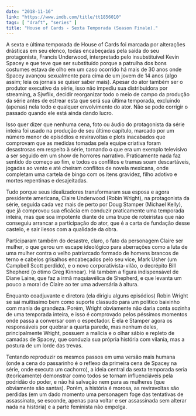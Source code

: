 ```yaml
---
date: "2018-11-16"
link: "https://www.imdb.com/title/tt1856010"
tags: [ "draft", "series" ]
title: "House of Cards - Sexta Temporada (Season Finale)."
---
```

A sexta e última temporada de House of Cards foi marcada por alterações drásticas em seu elenco, todas encabeçadas pela saída do seu protagonista, Francis Underwood, interpretado pelo insubstituível Kevin Spacey e que teve que ser substituído porque a patrulha dos bons costumes estava de olho em um caso ocorrido há mais de 30 anos onde Spacey avançou sexualmente para cima de um jovem de 14 anos (algo assim; leia os jornais se quiser saber mais). Apesar do ator também ser o produtor executivo da série, isso não impediu sua distribuidora por streaming, a Sjwflix, decidir reorganizar todo o meio de campo da produção da série antes de estrear esta que será sua última temporada, excluindo (apenas) nela todo e qualquer envolvimento do ator. Não se pode corrigir o passado quando ele está ainda dando lucro.

Isso quer dizer que nenhuma cena, foto ou áudio do protagonista da série inteira foi usado na produção de seu último capítulo, marcado por um número menor de episódios e reviravoltas e plots inacabados que comprovam que as medidas tomadas pela equipe criativa foram desastrosas em respeito à série, tornando o que era um exemplo televisivo a ser seguido em um show de horrores narrativo. Praticamente nada faz sentido do começo ao fim, e todos os conflitos e tramas soam descartáveis, jogadas ao vento e até cheiram conflitos de novela mexicana, onde completam uma cartela de bingo com os itens gravidez, filho adotivo e mortes repentinas e desajeitadas.

Tudo porque seus idealizadores transformaram sua esposa e agora presidente americana, Claire Underwood (Robin Wright), na protagonista da série, seguida cada vez mais de perto por Doug Stamper (Michael Kelly), que já comprovou sua eficácia em conduzir praticamente uma temporada inteira, mas que soa impotente diante de uma trupe de roteiristas que não conseguiu arrancar a participação do ator, que é a carta de fundação desse castelo, e sair ilesos com a qualidade da obra.

Participaram também do desastre, claro, o fato da personagem Claire ser mulher, o que gerou um escape ideológico para aberrações como a luta de uma mulher contra o velho patriarcado formado de homens brancos de terno e cabelos grisalhos encabeçados pelo seu vice, Mark Usher (um Campbell Scott perdido), e o novo corporativista-vilão, o decrépito Bill Shepherd (o ótimo Greg Kinnear). Há também a figura indispensável de Diane Laine, que faz a irmã maquiavélica de Shepherd, e que levanta um pouco a moral de Claire ao ter uma adversária à altura.

Enquanto coadjuvante e diretora (ela dirigiu alguns episódios) Robin Wright se sai muitíssimo bem como suporte classudo para um político baixinho com mania de grandeza. Porém, Wright obviamente não daria conta sozinha de uma temporada inteira, e isso é comprovado pelos péssimos momentos onde passa a conversar com o espectador. É ela e Stamper agora os responsáveis por quebrar a quarta parede, mas nenhum deles, principalmente Wright, possuem a malícia e o olhar sábio e repleto de camadas de Spacey, que conduzia sua própria história com vilania, mas a postura de um lorde das trevas.

Tentando reproduzir os mesmos passos em uma versão mais humana (onde a cena do passarinho é o reflexo da primeira cena de Spacey na série, onde executa um cachorro), a ideia central da sexta temporada seria (teoricamente) demonstrar como todos se tornam influenciáveis pela podridão do poder, e não há salvação nem para as mulheres (que obviamente são santas). Porém, a história é morosa, as reviravoltas são perdidas (em um dado momento uma personagem foge das tentativas de assassinato, se esconde, apenas para voltar e ser assassinada sem alterar nada na história) e a parte feminista não empolga.
